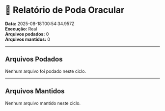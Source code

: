 # 🌿 Relatório de Poda Oracular

**Data:** 2025-08-18T00:54:34.957Z  
**Execução:** Real  
**Arquivos podados:** 0  
**Arquivos mantidos:** 0

---

## Arquivos Podados

Nenhum arquivo foi podado neste ciclo.

---

## Arquivos Mantidos

Nenhum arquivo mantido neste ciclo.
